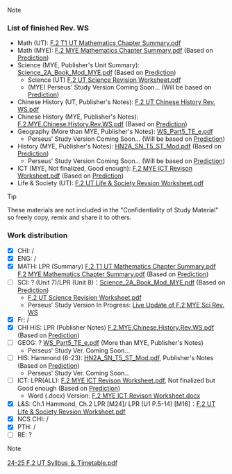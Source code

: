 > [!NOTE] 
> ### List of finished Rev. WS
> - Math (UT): [F.2 T1 UT Mathematics Chapter Summary.pdf](https://github.com/user-attachments/files/17362203/F.2.T1.UT.Mathematics.Chapter.Summary.pdf)
> - Math (MYE): [F.2 MYE Mathematics Chapter Summary.pdf](https://github.com/user-attachments/files/17341833/F.2.MYE.Mathematics.Chapter.Summary.pdf) (Based on [Prediction](https://github.com/user-attachments/files/17629733/23-24.F.2.MYE.Syllabus.Prediction.pdf))
> - Science (MYE, Publisher's Unit Summary): [Science_2A_Book_Mod_MYE.pdf](https://github.com/user-attachments/files/17629764/Science_2A_Book_Mod_MYE.pdf) (Based on [Prediction](https://github.com/user-attachments/files/17629733/23-24.F.2.MYE.Syllabus.Prediction.pdf))
>     - Science (UT) [F.2 UT Science Revision Worksheet.pdf](https://github.com/user-attachments/files/17630058/F.2.UT.Science.Revision.Worksheet.pdf)
>     - (MYE) Perseus' Study Version Coming Soon... (Will be based on [Prediction](https://github.com/user-attachments/files/17629733/23-24.F.2.MYE.Syllabus.Prediction.pdf))
> - Chinese History (UT, Publisher's Notes): [F.2 UT Chinese History Rev. WS.pdf](https://lschk-my.sharepoint.com/:b:/g/personal/s23218_lsc_hk/EeclMhqE8_pJjcGdyhmI-3QBuh0QJATstjeAuLLy4jn4sQ?e=a3Oo1f)
> - Chinese History (MYE, Publisher's Notes): [F.2.MYE.Chinese.History.Rev.WS.pdf](https://github.com/user-attachments/files/17341830/F.2.MYE.Chinese.History.Rev.WS.pdf) (Based on [Prediction](https://github.com/user-attachments/files/17629733/23-24.F.2.MYE.Syllabus.Prediction.pdf))
> - Geography (More than MYE, Publisher's Notes): [WS_Part5_TE_e.pdf](https://lschk-my.sharepoint.com/:b:/g/personal/s23218_lsc_hk/EfMK1fCrnMRJvNnQd47DzScBoqoNyyptyWKhFdBfysmCEQ)
>     - Perseus' Study Version Coming Soon... (Will be based on [Prediction](https://github.com/user-attachments/files/17629733/23-24.F.2.MYE.Syllabus.Prediction.pdf))
> - History (MYE, Publisher's Notes): [HN2A_SN_T5_ST_Mod.pdf](https://lschk-my.sharepoint.com/:b:/g/personal/s23218_lsc_hk/EeTuxUJlrcBAtc8QPSjYeCoB5xdGopAajUizpeazkIp3iw?e=B73j71) (Based on [Prediction](https://github.com/user-attachments/files/17629733/23-24.F.2.MYE.Syllabus.Prediction.pdf))
>     - Perseus' Study Version Coming Soon... (Will be based on [Prediction](https://github.com/user-attachments/files/17629733/23-24.F.2.MYE.Syllabus.Prediction.pdf))
> - ICT (MYE, Not finalized, Good enough): [F.2 MYE ICT Revison Worksheet.pdf](https://github.com/user-attachments/files/17532881/F.2.MYE.ICT.Revison.Worksheet.pdf) (Based on [Prediction](https://github.com/user-attachments/files/17629733/23-24.F.2.MYE.Syllabus.Prediction.pdf))
> - Life & Society (UT): [F.2 UT Life & Society Revsion Worksheet.pdf](https://github.com/user-attachments/files/17606736/F.2.UT.Life.Society.Revsion.Worksheet.pdf)


> [!TIP]
> These materials are not included in the "Confidentiality of Study Material" so freely copy, remix and share it to others.
### Work distribution
- [x] CHI: /
- [x] ENG: /
- [x] MATH: LPR (Summary) [F.2 T1 UT Mathematics Chapter Summary.pdf](https://github.com/user-attachments/files/17362203/F.2.T1.UT.Mathematics.Chapter.Summary.pdf)<br>[F.2 MYE Mathematics Chapter Summary.pdf](https://github.com/user-attachments/files/17341833/F.2.MYE.Mathematics.Chapter.Summary.pdf) (Based on [Prediction](https://github.com/user-attachments/files/17629733/23-24.F.2.MYE.Syllabus.Prediction.pdf))
- [ ] SCI: ? (Unit 7)/LPR (Unit 8)：[Science_2A_Book_Mod_MYE.pdf](https://github.com/user-attachments/files/17629764/Science_2A_Book_Mod_MYE.pdf) (Based on [Prediction](https://github.com/user-attachments/files/17629733/23-24.F.2.MYE.Syllabus.Prediction.pdf))
    - [F.2 UT Science Revision Worksheet.pdf](https://github.com/user-attachments/files/17630058/F.2.UT.Science.Revision.Worksheet.pdf)
    - Perseus' Study Version In Progress: [Live Update of F.2 MYE Sci Rev. WS](https://lschk-my.sharepoint.com/:w:/g/personal/s23218_lsc_hk/EeCzvok4rVVBkuuGdI8_CzQBn0ILV1-tW_KFqFtCQ_RyAA?e=14Fm4W)
- [x] Fr: / 
- [x] CHI HIS: LPR (Publisher Notes) [F.2.MYE.Chinese.History.Rev.WS.pdf](https://github.com/user-attachments/files/17341830/F.2.MYE.Chinese.History.Rev.WS.pdf) (Based on [Prediction](https://github.com/user-attachments/files/17629733/23-24.F.2.MYE.Syllabus.Prediction.pdf))
- [ ] GEOG: ? [WS_Part5_TE_e.pdf](https://lschk-my.sharepoint.com/:b:/g/personal/s23218_lsc_hk/EfMK1fCrnMRJvNnQd47DzScBoqoNyyptyWKhFdBfysmCEQ) (More than MYE, Publisher's Notes)
    - Perseus' Study Ver. Coming Soon...
- [ ] HIS: Hammond (6-23): [HN2A_SN_T5_ST_Mod.pdf](https://github.com/user-attachments/files/17629668/HN2A_SN_T5_ST_Mod.pdf), Publisher's Notes (Based on [Prediction](https://github.com/user-attachments/files/17629733/23-24.F.2.MYE.Syllabus.Prediction.pdf))
    - Perseus' Study Ver. Coming Soon...
- [ ] ICT: LPR(ALL): [F.2 MYE ICT Revison Worksheet.pdf](https://github.com/user-attachments/files/17532881/F.2.MYE.ICT.Revison.Worksheet.pdf), Not finalized but Good enough (Based on [Prediction](https://github.com/user-attachments/files/17629733/23-24.F.2.MYE.Syllabus.Prediction.pdf))
    - Word (.docx) Version: [F.2 MYE ICT Revison Worksheet.docx](https://github.com/user-attachments/files/17532883/F.2.MYE.ICT.Revison.Worksheet.docx)
- [x] L&S: Ch.1 Hammond, Ch.2 LPR [M24]/ LPR (U1 P.5-14) [M16]：[F.2 UT Life & Society Revsion Worksheet.pdf](https://github.com/user-attachments/files/17606736/F.2.UT.Life.Society.Revsion.Worksheet.pdf)
- [x] NCS CHI: /
- [x] PTH: /
- [ ] RE: ?

> [!NOTE]
> [24-25 F.2 UT Syllbus ＆ Timetable.pdf](https://github.com/user-attachments/files/17532880/24-25.F.2.UT.Syllbus.Timetable.pdf)